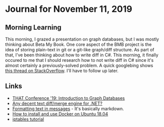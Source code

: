 # Journal for November 11, 2019

## Morning Learning

This morning, I grazed a presentation on graph databases, but I was mostly thinking about Beta My Book. One core aspect of the BMB project is the idea of storing plain-text in git or a git-like graph/diff structure. As part of that, I've been thinking about how to write diff in C#. This morning, it finally occured to me that I should research how to not write diff in C# since it's almost certainly a previously-solved problem. A quick googlebing shows [this thread on StackOverflow](https://stackoverflow.com/questions/138331/any-decent-text-diff-merge-engine-for-net). I'll have to follow up later.

## Links
* [THAT Conference '19: Introduction to Graph Databases](https://app.pluralsight.com/library/courses/that-conference-2019-session-60/table-of-contents)
* [Any decent text diff/merge engine for .NET?](https://stackoverflow.com/questions/138331/any-decent-text-diff-merge-engine-for-net)
* [Formatting text in messages](https://api.slack.com/messaging/composing/formatting) - It's basically markdown.
* [How to install and use Docker on Ubuntu 18.04](https://www.digitalocean.com/community/tutorials/how-to-install-and-use-docker-on-ubuntu-18-04)
* [iptables tutorial](https://www.frozentux.net/iptables-tutorial/chunkyhtml/index.html)
